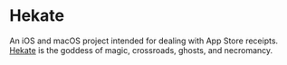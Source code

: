 # Hekate

An iOS and macOS project intended for dealing with App Store receipts.
[Hekate](https://en.wikipedia.org/wiki/Hecate) is the goddess of magic, crossroads, ghosts, and necromancy.

